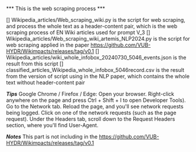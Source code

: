 *** This is the web scraping process ***

[] Wikipedia_articles/Web_scraping_wiki.py is the script for web scraping, and process the whole text as a header-content pair, which is the web scraping process of EN Wiki articles used for prompt V_3
[] Wikipedia_articles/Web_scraping_wiki_artemis_NLP2024.py is the script for web scraping applied in the paper https://github.com/VUB-HYDR/Wikimpacts/releases/tag/v0.1
[] Wikipedia_articles/wiki_whole_infobox_20240730_5046_events.json is the result from this script
[] classified_articles_Wikipedia_whole_infobox_5046record.csv is the result from the version of script using in the NLP paper, which contains the whole text without header-content pair



***Tips***
Google Chrome / Firefox / Edge:
    Open your browser.
    Right-click anywhere on the page and press Ctrl + Shift + I to open Developer Tools).
    Go to the Network tab.
    Reload the page, and you'll see network requests being logged.
    Click on one of the network requests (such as the page request).
    Under the Headers tab, scroll down to the Request Headers section, where you'll find User-Agent.

***Notes***
This part is not including in the https://github.com/VUB-HYDR/Wikimpacts/releases/tag/v0.1
